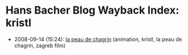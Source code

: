 # Hans Bacher Blog Wayback Index: kristl

* 2008-09-14 (15:24): [la peau de chagrin](https://web.archive.org/web/https://one1more2time3.wordpress.com/2008/09/14/la-peau-de-chagrin/) (animation, kristl, la peau de chagrin, zagreb film)